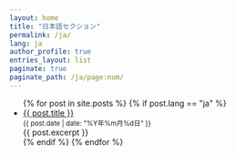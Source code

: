 ```yaml
---
layout: home
title: "日本語セクション"
permalink: /ja/
lang: ja
author_profile: true
entries_layout: list
paginate: true
paginate_path: /ja/page:num/
---
```



<ul>
  {% for post in site.posts %}
    {% if post.lang == "ja" %}
      <li>
        <a href="{{ post.url | relative_url }}">{{ post.title }}</a><br/>
        <small>{{ post.date | date: "%Y年%m月%d日" }}</small><br/>
        {{ post.excerpt }}
      </li>
    {% endif %}
  {% endfor %}
</ul>
